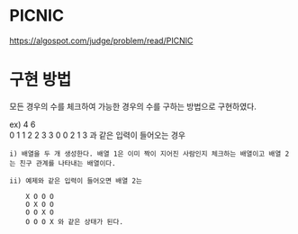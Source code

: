 # PICNIC

https://algospot.com/judge/problem/read/PICNIC

# 구현 방법

모든 경우의 수를 체크하여 가능한 경우의 수를 구하는 방법으로 구현하였다.

ex) 4 6  
    0 1 1 2 2 3 3 0 0 2 1 3 과 같은 입력이 들어오는 경우
    
    i) 배열을 두 개 생성한다. 배열 1은 이미 짝이 지어진 사람인지 체크하는 배열이고 배열 2는 친구 관계를 나타내는 배열이다.  
    
    ii) 예제와 같은 입력이 들어오면 배열 2는  
    
        X O O O  
        O X O O  
        O O X O  
        O O O X 와 같은 상태가 된다.
